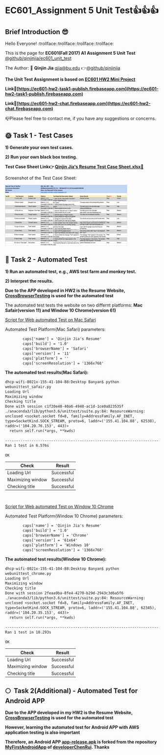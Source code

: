 # EC601_Assignment 5 Unit Test:thumbsup::thumbsup::thumbsup:
## Brief Introduction :sunglasses:
  Hello Everyone! :trollface::trollface::trollface::trollface:
  
  This is the page for **EC601(Fall 2017) A1 Assignment 5 Unit Test** 
  [@github/qinjinjia/ec601_unit_test](https://github.com/qinjinjia/ec601_Unit_Test)
  
  The Author: :boy: **Qinjin Jia** qjia@bu.edu   :point_right:[@github/qinjinjia](https://github.com/qinjinjia)
  
  **The Unit Test Assignment is based on [EC601 HW2 Mini Project](https://github.com/qinjinjia/ec601_miniproject)**
      
  **Link:link:[https://ec601-hw2-task1-publish.firebaseapp.com](https://ec601-hw2-task1-publish.firebaseapp.com)** 
  
  **Link:link:[https://ec601-hw2-chat.firebaseapp.com](https://ec601-hw2-chat.firebaseapp.com)**
     
  :mailbox_closed:Please feel free to contact me, if you have any suggestions or concerns.
  
  
## :sun_with_face: **Task 1 - Test Cases**
   
**1) Generate your own test cases.**

**2) Run your own black box testing.**
  
  **Test Case Sheet Link:point_right: [Qinjin Jia's Resume Test Case Sheet.xlsx:link:](https://github.com/qinjinjia/ec601_Unit_Test/blob/master/Qinjin%20Jia's%20Resume%20Test%20Case%20Sheet.xlsx)** 
  
  Screenshot of the Test Case Sheet:
  
  <img src="https://github.com/qinjinjia/ec601_Unit_Test/blob/master/Unit%20Test%20Screenshot.png" width="400" height="200">

## :full_moon_with_face: **Task 2 - Automated Test**
  
**1) Run an automated test, e.g., AWS test farm and monkey test.**

**2) Interpret the results.**

**Due to the APP developed in HW2 is the Resume Website,**
**[CrossBrowserTesting](https://app.crossbrowsertesting.com/test-center) is used for the automated test**

The automated test tests the website on two differnt platforms: **Mac Safair(version 11) and Window 10 Chrome(version 61)**

[Script for Web automated Test on Mac Safari](https://github.com/qinjinjia/ec601_Unit_Test/blob/master/webunittest_safair.py)

Automated Test Platform(Mac Safari) parameters:

```#python
        caps['name'] = 'Qinjin Jia's Resume'
        caps['build'] = '1.0'
        caps['browserName'] = 'Safari'
        caps['version'] = '11'
        caps['platform'] = ''
        caps['screenResolution'] = '1366x768'
```
**The automated test results(Mac Safari):** 
```
dhcp-wifi-8021x-155-41-104-88:Desktop Banyan$ python webunittest_safair.py
Loading Url
Maximizing window
Checking title
Done with session c1f20e48-40a6-4948-ac1d-1ce0a823535f
./anaconda3/lib/python3.6/unittest/suite.py:84: ResourceWarning: unclosed <socket.socket fd=8, family=AddressFamily.AF_INET, type=SocketKind.SOCK_STREAM, proto=6, laddr=('155.41.104.88', 62538), raddr=('104.20.76.153', 443)>
  return self.run(*args, **kwds)

----------------------------------------------------------------------
Ran 1 test in 6.576s

OK
```

|Check |Result |    
|---|---  
|Loading Url|Successful |
|Maximizing window |Successful |
|Checking title |Successful |


</br>


[Script for Web automated Test on Window 10 Chrome](https://github.com/qinjinjia/ec601_Unit_Test/blob/master/webunittest_chrome.py)

Automated Test Platform(Window 10 Chrome) parameters:

``` #python
        caps['name'] = 'Qinjin Jia's Resume'
        caps['build'] = '1.0'
        caps['browserName'] = 'Chrome'
        caps['version'] = '61x64'
        caps['platform'] = 'Windows 10'
        caps['screenResolution'] = '1366x768'
```
**The automated test results(Window 10 Chrome):** 
```
dhcp-wifi-8021x-155-41-104-88:Desktop Banyan$ python webunittest_chrome.py
Loading Url
Maximizing window
Checking title
Done with session 2feaa9ba-8fe4-4270-b29d-2943c3d6a5f6
./anaconda3/lib/python3.6/unittest/suite.py:84: ResourceWarning: unclosed <socket.socket fd=8, family=AddressFamily.AF_INET, type=SocketKind.SOCK_STREAM, proto=6, laddr=('155.41.104.88', 62345), raddr=('104.20.35.153', 443)>
  return self.run(*args, **kwds)

----------------------------------------------------------------------
Ran 1 test in 10.293s

OK
```

|Check |Result |    
|---|---  
|Loading Url|Successful |
|Maximizing window |Successful |
|Checking title |Successful |

## :full_moon:  **Task 2(Additional) - Automated Test for Android APP**
**Due to the APP developed in my HW2 is the Resume Website,**
**[CrossBrowserTesting](https://app.crossbrowsertesting.com/test-center) is used for the automated test**

**However, learning the automated test for Android APP with AWS application testing is also important**

**Therefore, an Android APP [app-release.apk](https://github.com/qinjinjia/ec601_Unit_Test/blob/master/app-release.apk) is forked from the repository [MyFirstAndroidApp](https://github.com/developerChenRui/MyFirstAndroidApp) of [developerChenRui](https://github.com/developerChenRui). Thanks**


